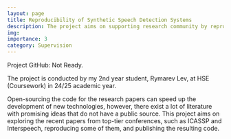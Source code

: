 ```yaml
---
layout: page
title: Reproducibility of Synthetic Speech Detection Systems
description: The project aims on supporting research community by reproducing ADD papers without open-source code.
img:
importance: 3
category: Supervision
---
```


Project GitHub: Not Ready.

The project is conducted by my 2nd year student, Rymarev Lev, at HSE (Coursework) in 24/25 academic year. 

Open-sourcing the code for the research papers can speed up the development of new technologies, however, there exist a lot of literature with promising ideas that do not have a public source. This project aims on exploring the recent papers from top-tier conferences, such as ICASSP and Interspeech, reproducing some of them, and publishing the resulting code.